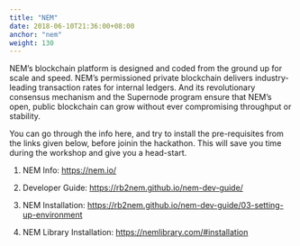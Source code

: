 ```yaml
---
title: "NEM"
date: 2018-06-10T21:36:00+08:00
anchor: "nem"
weight: 130
---
```



NEM’s blockchain platform is designed and coded from the ground up for scale and speed. NEM’s permissioned private blockchain delivers industry-leading transaction rates for internal ledgers. And its revolutionary consensus mechanism and the Supernode program ensure that NEM’s open, public blockchain can grow without ever compromising throughput or stability.

You can go through the info here, and try to install the pre-requisites from the links given below, before joinin the hackathon. This will save you time during the workshop and give you a head-start.

1. NEM Info:
https://nem.io/

2. Developer Guide:
https://rb2nem.github.io/nem-dev-guide/
 
3. NEM Installation:
https://rb2nem.github.io/nem-dev-guide/03-setting-up-environment
 
4. NEM Library Installation:
https://nemlibrary.com/#installation


